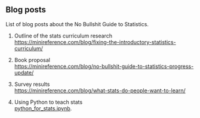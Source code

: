 
## Blog posts

List of blog posts about the No Bullshit Guide to Statistics.

1. Outline of the stats curriculum research
   https://minireference.com/blog/fixing-the-introductory-statistics-curriculum/

2. Book proposal  
   https://minireference.com/blog/no-bullshit-guide-to-statistics-progress-update/

3. Survey results  
   https://minireference.com/blog/what-stats-do-people-want-to-learn/

3. Using Python to teach stats  
   [python_for_stats.ipynb](./python_for_stats.ipynb).


